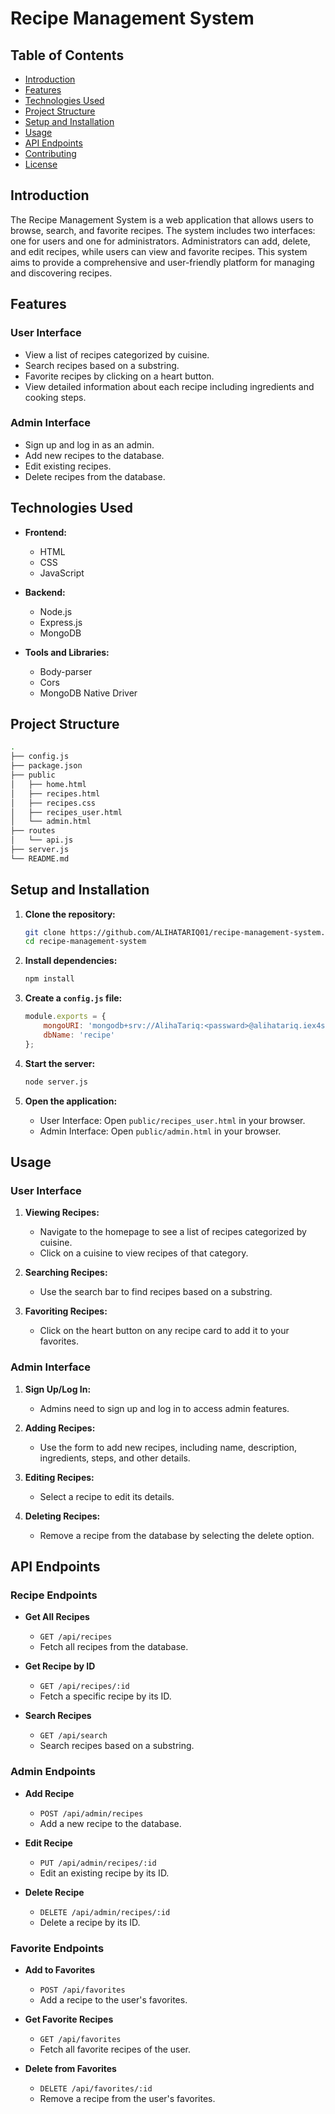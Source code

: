 

# Recipe Management System

## Table of Contents

- [Introduction](#introduction)
- [Features](#features)
- [Technologies Used](#technologies-used)
- [Project Structure](#project-structure)
- [Setup and Installation](#setup-and-installation)
- [Usage](#usage)
- [API Endpoints](#api-endpoints)
- [Contributing](#contributing)
- [License](#license)

## Introduction

The Recipe Management System is a web application that allows users to browse, search, and favorite recipes. The system includes two interfaces: one for users and one for administrators. Administrators can add, delete, and edit recipes, while users can view and favorite recipes. This system aims to provide a comprehensive and user-friendly platform for managing and discovering recipes.

## Features

### User Interface
- View a list of recipes categorized by cuisine.
- Search recipes based on a substring.
- Favorite recipes by clicking on a heart button.
- View detailed information about each recipe including ingredients and cooking steps.

### Admin Interface
- Sign up and log in as an admin.
- Add new recipes to the database.
- Edit existing recipes.
- Delete recipes from the database.

## Technologies Used

- **Frontend:**
  - HTML
  - CSS
  - JavaScript

- **Backend:**
  - Node.js
  - Express.js
  - MongoDB

- **Tools and Libraries:**
  - Body-parser
  - Cors
  - MongoDB Native Driver

## Project Structure

```bash
.
├── config.js
├── package.json
├── public
│   ├── home.html
│   ├── recipes.html
│   ├── recipes.css
│   ├── recipes_user.html
│   └── admin.html
├── routes
│   └── api.js
├── server.js
└── README.md
```

## Setup and Installation

1. **Clone the repository:**
   ```sh
   git clone https://github.com/ALIHATARIQ01/recipe-management-system.git
   cd recipe-management-system
   ```

2. **Install dependencies:**
   ```sh
   npm install
   ```

3. **Create a `config.js` file:**
   ```javascript
   module.exports = {
       mongoURI: 'mongodb+srv://AlihaTariq:<passward>@alihatariq.iex4sks.mongodb.net/?retryWrites=true&w=majority&appName=AlihaTariq',
       dbName: 'recipe'
   };
   ```

4. **Start the server:**
   ```sh
   node server.js
   ```

5. **Open the application:**
   - User Interface: Open `public/recipes_user.html` in your browser.
   - Admin Interface: Open `public/admin.html` in your browser.

## Usage

### User Interface

1. **Viewing Recipes:**
   - Navigate to the homepage to see a list of recipes categorized by cuisine.
   - Click on a cuisine to view recipes of that category.

2. **Searching Recipes:**
   - Use the search bar to find recipes based on a substring.

3. **Favoriting Recipes:**
   - Click on the heart button on any recipe card to add it to your favorites.

### Admin Interface

1. **Sign Up/Log In:**
   - Admins need to sign up and log in to access admin features.

2. **Adding Recipes:**
   - Use the form to add new recipes, including name, description, ingredients, steps, and other details.

3. **Editing Recipes:**
   - Select a recipe to edit its details.

4. **Deleting Recipes:**
   - Remove a recipe from the database by selecting the delete option.

## API Endpoints

### Recipe Endpoints

- **Get All Recipes**
  - `GET /api/recipes`
  - Fetch all recipes from the database.

- **Get Recipe by ID**
  - `GET /api/recipes/:id`
  - Fetch a specific recipe by its ID.

- **Search Recipes**
  - `GET /api/search`
  - Search recipes based on a substring.

### Admin Endpoints

- **Add Recipe**
  - `POST /api/admin/recipes`
  - Add a new recipe to the database.

- **Edit Recipe**
  - `PUT /api/admin/recipes/:id`
  - Edit an existing recipe by its ID.

- **Delete Recipe**
  - `DELETE /api/admin/recipes/:id`
  - Delete a recipe by its ID.

### Favorite Endpoints

- **Add to Favorites**
  - `POST /api/favorites`
  - Add a recipe to the user's favorites.

- **Get Favorite Recipes**
  - `GET /api/favorites`
  - Fetch all favorite recipes of the user.

- **Delete from Favorites**
  - `DELETE /api/favorites/:id`
  - Remove a recipe from the user's favorites.

